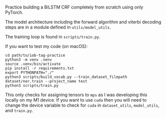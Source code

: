 Practice building a BiLSTM CRF completely from scratch using only PyTorch.

The model architecture including the forward algorithm and viterbi decoding steps are in a module defined in `utils/model_utils`.

The training loop is found in `scripts/train.py`. 

If you want to test my code (on macOS): 

```
cd path/to/iob-tag-practice
python3 -m venv .venv
source .venv/bin/activate
pip install -r requirements.txt
export PYTHONPATH="./"
python3 scripts/build_vocab.py --train_dataset_filepath dataset/ner.train --project_name test
python3 scripts/train.py
```

This only checks for assigning tensors to `mps` as I was developing this locally on my M1 device. If you want to use `cuda` then you will need to change the device variable to check for `cuda` in `dataset_utils`, `model_utils`, and `train.py`. 